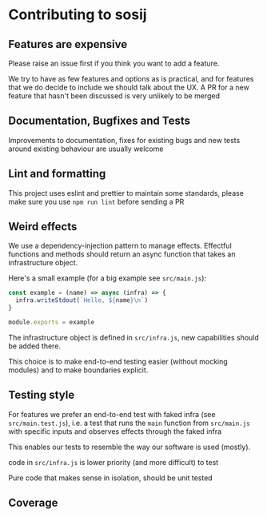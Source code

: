 # Contributing to sosij

## Features are expensive

Please raise an issue first if you think you want to add a feature.

We try to have as few features and options as is practical, and for features
that we do decide to include we should talk about the UX. A PR for a new feature
that hasn't been discussed is very unlikely to be merged

## Documentation, Bugfixes and Tests

Improvements to documentation, fixes for existing bugs and new tests around
existing behaviour are usually welcome

## Lint and formatting

This project uses eslint and prettier to maintain some standards, please make
sure you use `npm run lint` before sending a PR

## Weird effects

We use a dependency-injection pattern to manage effects. Effectful functions and
methods should return an async function that takes an infrastructure object.

Here's a small example (for a big example see `src/main.js`):

```javascript
const example = (name) => async (infra) => {
  infra.writeStdout(`Hello, ${name}\n`)
}

module.exports = example
```

The infrastructure object is defined in `src/infra.js`, new capabilities should
be added there.

This choice is to make end-to-end testing easier (without mocking modules) and
to make boundaries explicit.

## Testing style

For features we prefer an end-to-end test with faked infra (see
`src/main.test.js`), i.e. a test that runs the `main` function from
`src/main.js` with specific inputs and observes effects through the faked infra

This enables our tests to resemble the way our software is used (mostly).

code in `src/infra.js` is lower priority (and more difficult) to test

Pure code that makes sense in isolation, should be unit tested

## Coverage
